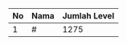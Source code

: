 | No | Nama            | Jumlah Level |
|----|-----------------|--------------|
| 1  | #    |    1275        |
